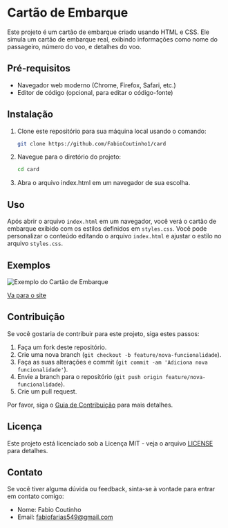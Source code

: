 # Cartão de Embarque

Este projeto é um cartão de embarque criado usando HTML e CSS. Ele simula um cartão de embarque real, exibindo informações como nome do passageiro, número do voo, e detalhes do voo.

## Pré-requisitos

- Navegador web moderno (Chrome, Firefox, Safari, etc.)
- Editor de código (opcional, para editar o código-fonte)

## Instalação

1. Clone este repositório para sua máquina local usando o comando:
   ```bash
   git clone https://github.com/FabioCoutinho1/card
2. Navegue para o diretório do projeto:
    ```bash
    cd card
3. Abra o arquivo index.html em um navegador de sua escolha.

## Uso

Após abrir o arquivo `index.html` em um navegador, você verá o cartão de embarque exibido com os estilos definidos em `styles.css`. Você pode personalizar o conteúdo editando o arquivo `index.html` e ajustar o estilo no arquivo `styles.css`.

## Exemplos

![Exemplo do Cartão de Embarque](assets/imagem-card.jpg)

[Va para o site](https://fabiocoutinho1.github.io/card/)

## Contribuição

Se você gostaria de contribuir para este projeto, siga estes passos:

1. Faça um fork deste repositório.
2. Crie uma nova branch (`git checkout -b feature/nova-funcionalidade`).
3. Faça as suas alterações e commit (`git commit -am 'Adiciona nova funcionalidade'`).
4. Envie a branch para o repositório (`git push origin feature/nova-funcionalidade`).
5. Crie um pull request.

Por favor, siga o [Guia de Contribuição](docs/CONTRIBUTING.md) para mais detalhes.

## Licença

Este projeto está licenciado sob a Licença MIT - veja o arquivo [LICENSE](LICENSE) para detalhes.

## Contato

Se você tiver alguma dúvida ou feedback, sinta-se à vontade para entrar em contato comigo:

- Nome: Fabio Coutinho
- Email: fabiofarias549@gmail.com
